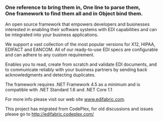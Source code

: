 <h3>One reference to bring them in, One line to parse them,<br>
One framework to find them all and in Object bind them.</h3>

An open source framework that empowers developers and businesses interested in enabling their software systems with EDI capabilities and can be integrated into your business applications.

We support a vast collection of the most popular versions for X12, HIPAA, EDIFACT and EANCOM. All of our ready-to-use EDI specs are configurable and can adhere to any custom requirement.

Enables you to read, create from scratch and validate EDI documents, and to communicate reliably with your business partners by sending back acknowledgments and detecting duplicates.

The framework requires .NET Framework 4.5 as a minimum and is compatible with .NET Standard 1.6 and .NET Core 1.1

For more info please visit our web site www.edifabric.com.

This project has migrated from CodePlex, for old discussions and issues please go to http://edifabric.codeplex.com/


